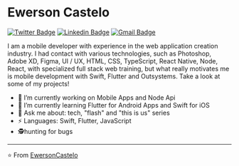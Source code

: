 # Ewerson Castelo  
[![Twitter Badge](https://img.shields.io/badge/-@SilvaEwer-1ca0f1?style=flat-square&labelColor=1ca0f1&logo=twitter&logoColor=white&link=https://twitter.com/SilvaEwer)](https://twitter.com/SilvaEwer) [![Linkedin Badge](https://img.shields.io/badge/-ewersoncastelo-blue?style=flat-square&logo=Linkedin&logoColor=white&link=https://www.linkedin.com/in/ewersoncastelo/)](https://www.linkedin.com/in/ewersoncastelo/) [![Gmail Badge](https://img.shields.io/badge/-ewersoncastelo@gmail.com-c14438?style=flat-square&logo=Gmail&logoColor=white&link=mailto:ewersoncastelo@gmail.com)](mailto:ewersoncastelo@gmail.com)

I am a mobile developer with experience in the web application creation industry. I had contact with various technologies, such as Photoshop, Adobe XD, Figma, UI / UX, HTML, CSS, TypeScript, React Native, Node, React, with specialized full stack web training, but what really motivates me is mobile development with Swift, Flutter and Outsystems. Take a look at some of my projects! 

- 🔭 I’m currently working on Mobile Apps and Node Api
- 🌱 I’m currently learning Flutter for Android Apps and Swift for iOS
- 💬 Ask me about: tech, "flash" and "this is us" series
- ⚡ Languages: Swift, Flutter, JavaScript
- 🕵️‍hunting for bugs
---
⭐️ From [EwersonCastelo](https://github.com/ewersoncastelo)
